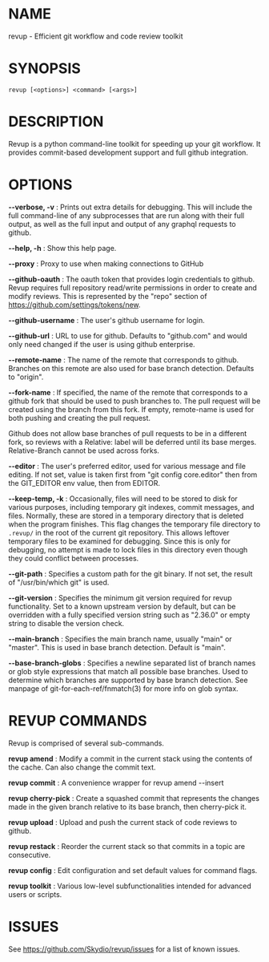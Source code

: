 # NAME

revup - Efficient git workflow and code review toolkit

# SYNOPSIS

`revup [<options>] <command> [<args>]`

# DESCRIPTION

Revup is a python command-line toolkit for speeding up your
git workflow. It provides commit-based development support and
full github integration.

# OPTIONS

**--verbose, -v**
: Prints out extra details for debugging. This will include the
full command-line of any subprocesses that are run along with
their full output, as well as the full input and output of any
graphql requests to github.

**--help, -h**
: Show this help page.

**--proxy**
: Proxy to use when making connections to GitHub

**--github-oauth**
: The oauth token that provides login credentials to github. Revup
requires full repository read/write permissions in order to create
and modify reviews. This is represented by the "repo" section of
https://github.com/settings/tokens/new.

**--github-username**
: The user's github username for login.

**--github-url**
:  URL to use for github. Defaults to "github.com" and would only
need changed if the user is using github enterprise.

**--remote-name**
: The name of the remote that corresponds to github. Branches on this
remote are also used for base branch detection. Defaults to "origin".

**--fork-name**
: If specified, the name of the remote that corresponds to a github fork
that should be used to push branches to. The pull request will be created
using the branch from this fork. If empty, remote-name is used for both
pushing and creating the pull request.

Github does not allow base branches of pull requests to be in a different
fork, so reviews with a Relative: label will be deferred until its base
merges. Relative-Branch cannot be used across forks.

**--editor**
: The user's preferred editor, used for various message and file
editing. If not set, value is taken first from "git config core.editor"
then from the GIT_EDITOR env value, then from EDITOR.

**--keep-temp, -k**
: Occasionally, files will need to be stored to disk for various
purposes, including temporary git indexes, commit messages, and
files. Normally, these are stored in a temporary directory that
is deleted when the program finishes. This flag changes the temporary
file directory to `.revup/` in the root of the current git repository.
This allows leftover temporary files to be examined for debugging.
Since this is only for debugging, no attempt is made to lock files
in this directory even though they could conflict between processes.

**--git-path**
: Specifies a custom path for the git binary. If not set, the result of
"/usr/bin/which git" is used.

**--git-version**
: Specifies the minimum git version required for revup functionality.
Set to a known upstream version by default, but can be overridden with
a fully specified version string such as "2.36.0" or empty string to
disable the version check.

**--main-branch**
: Specifies the main branch name, usually "main" or "master". This
is used in base branch detection. Default is "main".

**--base-branch-globs**
: Specifies a newline separated list of branch names or glob style
expressions that match all possible base branches. Used to determine
which branches are supported by base branch detection. See manpage of
git-for-each-ref/fnmatch(3) for more info on glob syntax.

# REVUP COMMANDS

Revup is comprised of several sub-commands.

**revup amend**
: Modify a commit in the current stack using the contents of the
cache. Can also change the commit text.

**revup commit**
: A convenience wrapper for revup amend --insert

**revup cherry-pick**
: Create a squashed commit that represents the changes made in the
given branch relative to its base branch, then cherry-pick it.

**revup upload**
: Upload and push the current stack of code reviews to github.

**revup restack**
: Reorder the current stack so that commits in a topic are consecutive.

**revup config**
: Edit configuration and set default values for command flags.

**revup toolkit**
: Various low-level subfunctionalities intended for advanced users or scripts.

# ISSUES

See https://github.com/Skydio/revup/issues for a list of known issues.
